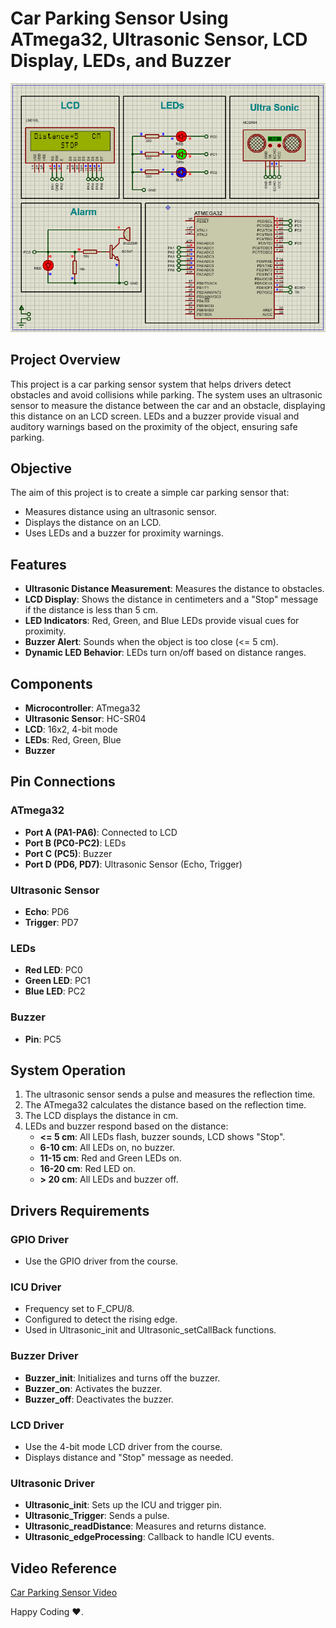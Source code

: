# Car Parking Sensor Using ATmega32, Ultrasonic Sensor, LCD Display, LEDs, and Buzzer

![Screenshot](docs/Screenshot.png)

## Project Overview
This project is a car parking sensor system that helps drivers detect obstacles and avoid collisions while parking. The system uses an ultrasonic sensor to measure the distance between the car and an obstacle, displaying this distance on an LCD screen. LEDs and a buzzer provide visual and auditory warnings based on the proximity of the object, ensuring safe parking.

## Objective
The aim of this project is to create a simple car parking sensor that:
- Measures distance using an ultrasonic sensor.
- Displays the distance on an LCD.
- Uses LEDs and a buzzer for proximity warnings.

## Features
- **Ultrasonic Distance Measurement**: Measures the distance to obstacles.
- **LCD Display**: Shows the distance in centimeters and a "Stop" message if the distance is less than 5 cm.
- **LED Indicators**: Red, Green, and Blue LEDs provide visual cues for proximity.
- **Buzzer Alert**: Sounds when the object is too close (<= 5 cm).
- **Dynamic LED Behavior**: LEDs turn on/off based on distance ranges.

## Components
- **Microcontroller**: ATmega32
- **Ultrasonic Sensor**: HC-SR04
- **LCD**: 16x2, 4-bit mode
- **LEDs**: Red, Green, Blue
- **Buzzer**

## Pin Connections
### ATmega32
- **Port A (PA1-PA6)**: Connected to LCD
- **Port B (PC0-PC2)**: LEDs
- **Port C (PC5)**: Buzzer
- **Port D (PD6, PD7)**: Ultrasonic Sensor (Echo, Trigger)

### Ultrasonic Sensor
- **Echo**: PD6
- **Trigger**: PD7

### LEDs
- **Red LED**: PC0
- **Green LED**: PC1
- **Blue LED**: PC2

### Buzzer
- **Pin**: PC5

## System Operation
1. The ultrasonic sensor sends a pulse and measures the reflection time.
2. The ATmega32 calculates the distance based on the reflection time.
3. The LCD displays the distance in cm.
4. LEDs and buzzer respond based on the distance:
   - **<= 5 cm**: All LEDs flash, buzzer sounds, LCD shows "Stop".
   - **6-10 cm**: All LEDs on, no buzzer.
   - **11-15 cm**: Red and Green LEDs on.
   - **16-20 cm**: Red LED on.
   - **> 20 cm**: All LEDs and buzzer off.

## Drivers Requirements
### GPIO Driver
- Use the GPIO driver from the course.

### ICU Driver
- Frequency set to F_CPU/8.
- Configured to detect the rising edge.
- Used in Ultrasonic_init and Ultrasonic_setCallBack functions.

### Buzzer Driver
- **Buzzer_init**: Initializes and turns off the buzzer.
- **Buzzer_on**: Activates the buzzer.
- **Buzzer_off**: Deactivates the buzzer.

### LCD Driver
- Use the 4-bit mode LCD driver from the course.
- Displays distance and "Stop" message as needed.

### Ultrasonic Driver
- **Ultrasonic_init**: Sets up the ICU and trigger pin.
- **Ultrasonic_Trigger**: Sends a pulse.
- **Ultrasonic_readDistance**: Measures and returns distance.
- **Ultrasonic_edgeProcessing**: Callback to handle ICU events.

## Video Reference
[Car Parking Sensor Video](https://youtu.be/bhtyP1ZBiJg)


Happy Coding ❤️.
